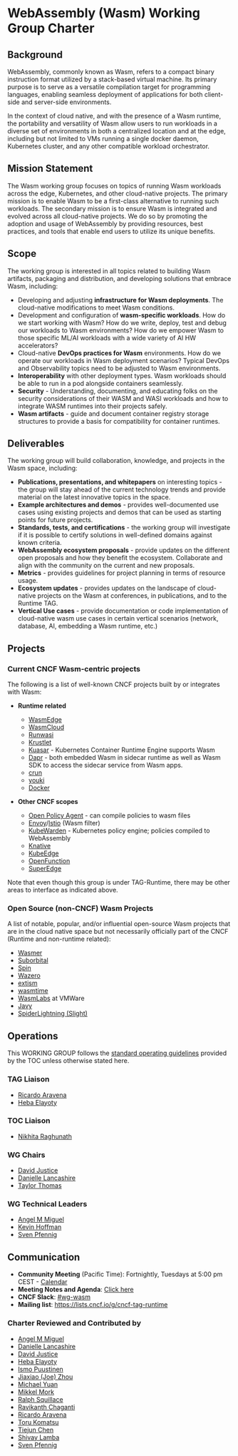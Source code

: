 # WebAssembly (Wasm) Working Group Charter

## Background

WebAssembly, commonly known as Wasm, refers to a compact binary instruction format utilized by a stack-based virtual machine. Its primary purpose is to serve as a versatile compilation target for programming languages, enabling seamless deployment of applications for both client-side and server-side environments.

In the context of cloud native, and with the presence of a Wasm runtime, the portability and versatility of Wasm allow users to run workloads in a diverse set of environments in both a centralized location and at the edge, including but not limited to VMs running a single docker daemon, Kubernetes cluster, and any other compatible workload orchestrator.

## Mission Statement

The Wasm working group focuses on topics of running Wasm workloads across the edge, Kubernetes, and other cloud-native projects. The primary mission is to enable Wasm to be a first-class alternative to running such workloads. The secondary mission is to ensure Wasm is integrated and evolved across all cloud-native projects. We do so by promoting the adoption and usage of WebAssembly by providing resources, best practices, and tools that enable end users to utilize its unique benefits.

## Scope

The working group is interested in all topics related to building Wasm artifacts, packaging and distribution, and developing solutions that embrace Wasm, including:

- Developing and adjusting **infrastructure for Wasm deployments**. The cloud-native modifications to meet Wasm conditions. 
- Development and configuration of **wasm-specific workloads**. How do we start working with Wasm? How do we write,  deploy, test and debug our workloads to Wasm environments? How do we empower Wasm to those specific ML/AI workloads with a wide variety of AI HW accelerators? 
- Cloud-native **DevOps practices for Wasm** environments. How do we operate our workloads in Wasm deployment scenarios? Typical DevOps and Observability topics need to be adjusted to Wasm environments.
- **Interoperability** with other deployment types. Wasm workloads should be able to run in a pod alongside containers seamlessly.
- **Security** - Understanding, documenting, and educating folks on the security considerations of their WASM and WASI workloads and how to integrate WASM runtimes into their projects safely.
- **Wasm artifacts** - guide and document container registry storage structures to provide a basis for compatibility for container runtimes.

## Deliverables

The working group will build collaboration, knowledge, and projects in the Wasm space, including:
 			
- **Publications, presentations, and whitepapers** on interesting topics - the group will stay ahead of the current technology trends and provide material on the latest innovative topics in the space.
- **Example architectures and demos** - provides well-documented use cases using existing projects and demos that can be used as starting points for future projects.
- **Standards, tests, and certifications** - the working group will investigate if it is possible to certify solutions in well-defined domains against known criteria.
- **WebAssembly ecosystem proposals** - provide updates on the different open proposals and how they benefit the ecosystem. Collaborate and align with the community on the current and new proposals. 
- **Metrics** - provides guidelines for project planning in terms of resource usage.
- **Ecosystem updates** - provides updates on the landscape of cloud-native projects on the Wasm at conferences, in publications, and to the Runtime TAG.
- **Vertical Use cases** - provide documentation or code implementation of cloud-native wasm use cases in certain vertical scenarios (network, database, AI, embedding a Wasm runtime, etc.)

## Projects

### Current CNCF Wasm-centric projects

The following is a list of well-known CNCF projects built by or integrates with Wasm:

- **Runtime related**

    - [WasmEdge](https://wasmedge.org/)
    - [WasmCloud](https://github.com/wasmcloud/)
    - [Runwasi](https://github.com/containerd/runwasi)
    - [Krustlet](https://github.com/krustlet/krustlet)
    - [Kuasar](https://github.com/kuasar-io/kuasar) - Kubernetes Container Runtime Engine supports Wasm
    - [Dapr](https://dapr.io) - both embedded Wasm in sidecar runtime as well as Wasm SDK to access the sidecar service from Wasm apps. 
    - [crun](https://github.com/containers/crun)
    - [youki](https://github.com/containers/youki)
    - [Docker](https://docs.docker.com/desktop/wasm/)

- **Other CNCF scopes**

    - [Open Policy Agent](https://github.com/open-policy-agent/opa) - can compile policies to wasm files
    - [Envoy](https://github.com/envoyproxy/envoy)/[Istio](https://github.com/istio/istio) (Wasm filter)
    - [KubeWarden](https://github.com/kubewarden) - Kubernetes policy engine; policies compiled to WebAssembly
    - [Knative](https://knative.dev/docs/)
    - [KubeEdge](https://kubeedge.io/en/)
    - [OpenFunction](https://openfunction.dev)
    - [SuperEdge](https://superedge.io)

Note that even though this group is under TAG-Runtime, there may be other areas to interface as indicated above.

### Open Source (non-CNCF) Wasm Projects

A list of notable, popular, and/or influential open-source Wasm projects that are in the cloud native space but not necessarily officially part of the CNCF (Runtime and non-runtime related):

- [Wasmer](https://wasmer.io/)
- [Suborbital](https://suborbital.dev/)
- [Spin](https://github.com/fermyon/spin)
- [Wazero](https://wazero.io/)
- [extism](https://extism.org)
- [wasmtime](https://wasmtime.dev)
- [WasmLabs](https://wasmlabs.dev) at VMWare
- [Javy](https://github.com/bytecodealliance/javy)
- [SpiderLightning (Slight)](https://github.com/deislabs/spiderlightning)

## Operations

This WORKING GROUP follows the [standard operating guidelines](https://github.com/cncf/toc/blob/main/tags/cncf-tags.md#operating-model) provided by the TOC unless otherwise stated here.

### TAG Liaison
- [Ricardo Aravena](https://github.com/raravena80)
- [Heba Elayoty](https://github.com/helayoty)

### TOC Liaison
- [Nikhita Raghunath](https://github.com/nikhita)

### WG Chairs
- [David Justice](https://github.com/devigned)
- [Danielle Lancashire](https://github.com/endocrimes)
- [Taylor Thomas](https://github.com/thomastaylor312)


### WG Technical Leaders
- [Angel M Miguel](https://github.com/Angelmmiguel)
- [Kevin Hoffman](https://github.com/autodidaddict)
- [Sven Pfennig](https://github.com/0xE282B0)

## Communication

- **Community Meeting** (Pacific Time): Fortnightly, Tuesdays at 5:00 pm CEST - [Calendar](https://tockify.com/cncf.public.events/monthly?search=Wasm%20WG)
- **Meeting Notes and Agenda**: [Click here](https://docs.google.com/document/d/1d6PvdCuKbSdcuXG2M9fBSDQPTPfHYA0PPDTM2plbH3I)
- **CNCF Slack**: [#wg-wasm](https://cloud-native.slack.com/archives/C056EDRH4PJ)
- **Mailing list**: https://lists.cncf.io/g/cncf-tag-runtime 

### Charter Reviewed and Contributed by
- [Angel M Miguel](https://github.com/Angelmmiguel)
- [Danielle Lancashire](https://github.com/endocrimes)
- [David Justice](https://github.com/devigned)
- [Heba Elayoty](https://github.com/helayoty)
- [Ismo Puustinen](https://github.com/ipuustin)
- [Jiaxiao (Joe) Zhou](https://github.com/Mossaka)
- [Michael Yuan](https://github.com/juntao)
- [Mikkel Mork](https://github.com/mikkelhegn)
- [Ralph Squillace](https://github.com/squillace)
- [Ravikanth Chaganti](https://github.com/rchaganti)
- [Ricardo Aravena](https://github.com/raravena80)
- [Toru Komatsu](https://github.com/utam0k)
- [Tiejun Chen](https://github.com/TiejunChina)
- [Shivay Lamba](https://github.com/shivaylamba)
- [Sven Pfennig](https://github.com/0xE282B0)
